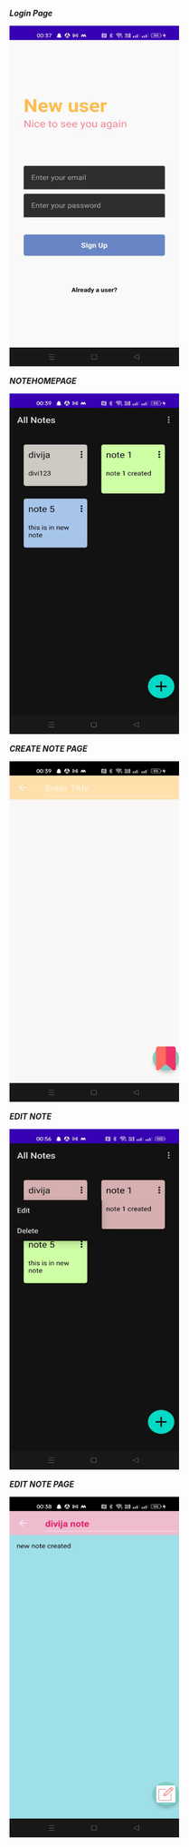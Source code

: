 ***Login Page***

<img src="notesapp/WhatsApp Image 2022-07-29 at 12.41.33 AM (1).jpeg" width="300" height="600">

***NOTEHOMEPAGE***

<img src="notesapp/HomePage.jpeg" width="300" height ="600">

***CREATE NOTE PAGE***

<img src="notesapp/createnote.jpeg" width="300" height="600">

***EDIT NOTE***

<img src="notesapp/Edit.jpeg" width="300" height="600">

***EDIT NOTE PAGE***

<img src="notesapp/EditNotePagejpeg.jpeg" width="300" height="600">
